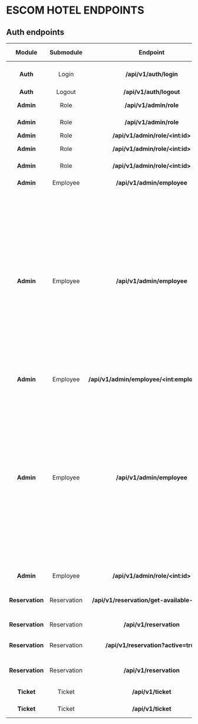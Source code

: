 # ESCOM HOTEL ENDPOINTS

## **Auth endpoints**

|  Module |  Submodule  |    Endpoint    |     HTTP    |  CSRF TOKEN  | JSON body | Description |
|:-------:|:----------:|:--------------:|:-----------:|:------------:|:----------:|:------------:|
| **Auth** | Login | **/api/v1/auth/login** | POST | NO | ```{"email" : "email@example.com", "password" : "example_password"}``` | Sign in |
| **Auth** | Logout | **/api/v1/auth/logout** | POST | YES | ```{}``` | Sign out |
| **Admin** | Role | **/api/v1/admin/role** | GET | YES | ```{}``` | Get  all the roles |
| **Admin** | Role | **/api/v1/admin/role** | POST | YES | ```{"role_name" : "example role"}``` | Register a new role |
| **Admin** | Role | **/api/v1/admin/role/\<int:id>** | GET | YES | ```{}``` | Get the role |
| **Admin** | Role | **/api/v1/admin/role/\<int:id>** | PUT | YES | ```{"role_name" : "update role"}``` | Update the role |
| **Admin** | Role | **/api/v1/admin/role/\<int:id>** | DELETE | YES | ```{}``` | Delete the role |
| **Admin** | Employee | **/api/v1/admin/employee** | GET | YES | ```{}``` | Get all the employees |
| **Admin** | Employee | **/api/v1/admin/employee** | POST | YES | ```{"nombre" : "test name", "apPaterno" : "test last name", "apMaterno" : "test second last name", "fechaNacimiento" : "1990-09-15", "genero": "F", "curp": "EEEE000000EEEEEE00", "rfc": "EEEE000000EEE", "telefono": "5512084633", "correo" : "employee@employee.com", "contrasenia" : "employee password", "idRol" : 2, "calle" : "test street", "numeroExterior" : "12","numeroInterior" : "115", "colonia" : "test neighborhood", "estado" : "test state", "alcaldia" : "test district", "codigoPostal" : "00000", "nombreContactoEmergencia" : "test contact name", "apPaternoContactoEmergencia" : "test contact last name", "apMaternoContactoEmergencia" : "test contact second last name", "telefonoContactoEmergencia" : "5672064621", "salario" : 17000.50, "idArea" : 1}``` | Register a new employee |
| **Admin** | Employee | **/api/v1/admin/employee/\<int:employee_id>** | GET | YES | ```{}``` | Get the employee |
| **Admin** | Employee | **/api/v1/admin/employee** | PUT | YES | ```{"nombre" : "test name", "apPaterno" : "test last name", "apMaterno" : "test second last name", "fechaNacimiento" : "1990-09-15", "genero": "F", "curp": "EEEE000000EEEEEE00", "rfc": "EEEE000000EEE", "telefono": "5512084633", "correo" : "employee@employee.com", "contrasenia" : "employee password", "idRol" : 2, "calle" : "test street", "numeroExterior" : "12","numeroInterior" : "115", "colonia" : "test neighborhood", "estado" : "test state", "alcaldia" : "test district", "codigoPostal" : "00000", "nombreContactoEmergencia" : "test contact name", "apPaternoContactoEmergencia" : "test contact last name", "apMaternoContactoEmergencia" : "test contact second last name", "telefonoContactoEmergencia" : "5672064621", "salario" : 17000.50, "idArea" : 1}``` | Update the employee |
| **Admin** | Employee | **/api/v1/admin/role/\<int:id>** | DELETE | YES | ```{}``` | Delete the employee |
| **Reservation** | Reservation | **/api/v1/reservation/get-available-rooms** | GET | YES | ```{"begin_date" : "2023-01-16", "end_date" : "2023-01-18"}``` | Get the available rooms for reservation |
| **Reservation** | Reservation | **/api/v1/reservation** | GET | YES | ```{}``` | Get all the reservations |
| **Reservation** | Reservation | **/api/v1/reservation?active=true** | GET | YES | ```{}``` | Get all the active reservations |
| **Reservation** | Reservation | **/api/v1/reservation** | POST | YES | ```{ "begin_date" : "2023-04-16", "end_date" : "2023-04-19", "room_id" : 1003, "client_id": 1 }``` | Register a new reservation |
| **Ticket** | Ticket | **/api/v1/ticket** | GET | YES | ```{}``` | Get  all the tickets |
| **Ticket** | Ticket | **/api/v1/ticket** | POST | YES | ```{"reservation_id" : 1}``` | Create a new ticket |


